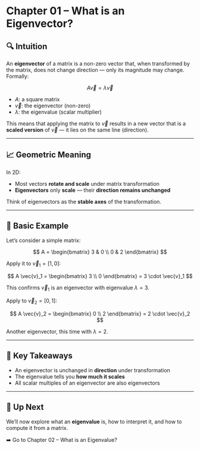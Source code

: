 # Chapter 01 – What is an Eigenvector?

## 🔍 Intuition

An **eigenvector** of a matrix is a non-zero vector that, when transformed by the matrix, does not change direction — only its magnitude may change. Formally:

$$
A \vec{v} = \lambda \vec{v}
$$

* $A$: a square matrix
* $\vec{v}$: the eigenvector (non-zero)
* $\lambda$: the eigenvalue (scalar multiplier)

This means that applying the matrix to $\vec{v}$ results in a new vector that is a **scaled version** of $\vec{v}$ — it lies on the same line (direction).

---

## 📈 Geometric Meaning

In 2D:

* Most vectors **rotate and scale** under matrix transformation
* **Eigenvectors** only **scale** — their **direction remains unchanged**

Think of eigenvectors as the **stable axes** of the transformation.

---

## 🧮 Basic Example

Let’s consider a simple matrix:

$$
A = \begin{bmatrix} 3 & 0 \\ 0 & 2 \end{bmatrix}
$$

Apply it to $\vec{v}_1 = [1, 0]$:

$$
A \vec{v}_1 = \begin{bmatrix} 3 \\ 0 \end{bmatrix} = 3 \cdot \vec{v}_1
$$

This confirms $\vec{v}_1$ is an eigenvector with eigenvalue $\lambda = 3$.

Apply to $\vec{v}_2 = [0, 1]$:

$$
A \vec{v}_2 = \begin{bmatrix} 0 \\ 2 \end{bmatrix} = 2 \cdot \vec{v}_2
$$

Another eigenvector, this time with $\lambda = 2$.

---

## 🧠 Key Takeaways

* An eigenvector is unchanged in **direction** under transformation
* The eigenvalue tells you **how much it scales**
* All scalar multiples of an eigenvector are also eigenvectors

---

## 🔁 Up Next

We’ll now explore what an **eigenvalue** is, how to interpret it, and how to compute it from a matrix.

➡️ Go to Chapter 02 – What is an Eigenvalue?
